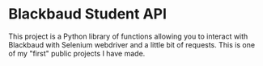 # Blackbaud Student API

This project is a Python library of functions allowing you to interact with Blackbaud with Selenium webdriver and a little bit of requests. This is one of my "first" public projects I have made.

